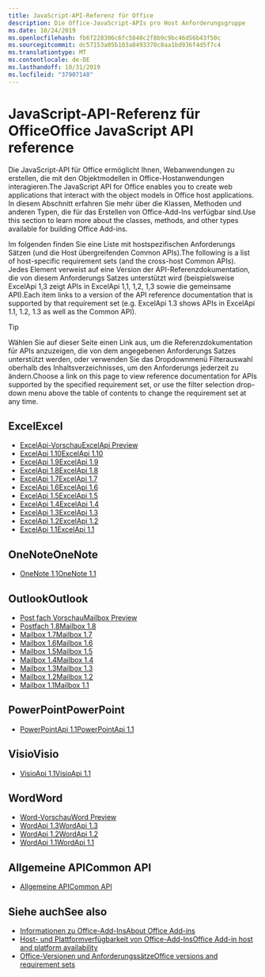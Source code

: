 ```yaml
---
title: JavaScript-API-Referenz für Office
description: Die Office-JavaScript-APIs pro Host Anforderungsgruppe
ms.date: 10/24/2019
ms.openlocfilehash: fb6f228306c6fc5840c2f8b9c9bc46d56b43f50c
ms.sourcegitcommit: dc57153a05b103a8493370c8aa1bd936f4d5f7c4
ms.translationtype: MT
ms.contentlocale: de-DE
ms.lasthandoff: 10/31/2019
ms.locfileid: "37907148"
---
```

# <a name="office-javascript-api-reference"></a><span data-ttu-id="d0cb8-103">JavaScript-API-Referenz für Office</span><span class="sxs-lookup"><span data-stu-id="d0cb8-103">Office JavaScript API reference</span></span>

<span data-ttu-id="d0cb8-104">Die JavaScript-API für Office ermöglicht Ihnen, Webanwendungen zu erstellen, die mit den Objektmodellen in Office-Hostanwendungen interagieren.</span><span class="sxs-lookup"><span data-stu-id="d0cb8-104">The JavaScript API for Office enables you to create web applications that interact with the object models in Office host applications.</span></span> <span data-ttu-id="d0cb8-105">In diesem Abschnitt erfahren Sie mehr über die Klassen, Methoden und anderen Typen, die für das Erstellen von Office-Add-Ins verfügbar sind.</span><span class="sxs-lookup"><span data-stu-id="d0cb8-105">Use this section to learn more about the classes, methods, and other types available for building Office Add-ins.</span></span>

<span data-ttu-id="d0cb8-106">Im folgenden finden Sie eine Liste mit hostspezifischen Anforderungs Sätzen (und die Host übergreifenden Common APIs).</span><span class="sxs-lookup"><span data-stu-id="d0cb8-106">The following is a list of host-specific requirement sets (and the cross-host Common APIs).</span></span> <span data-ttu-id="d0cb8-107">Jedes Element verweist auf eine Version der API-Referenzdokumentation, die von diesem Anforderungs Satzes unterstützt wird (beispielsweise ExcelApi 1,3 zeigt APIs in ExcelApi 1,1, 1,2, 1,3 sowie die gemeinsame API).</span><span class="sxs-lookup"><span data-stu-id="d0cb8-107">Each item links to a version of the API reference documentation that is supported by that requirement set (e.g. ExcelApi 1.3 shows APIs in ExcelApi 1.1, 1.2, 1.3 as well as the Common API).</span></span>

> [!TIP]
> <span data-ttu-id="d0cb8-108">Wählen Sie auf dieser Seite einen Link aus, um die Referenzdokumentation für APIs anzuzeigen, die von dem angegebenen Anforderungs Satzes unterstützt werden, oder verwenden Sie das Dropdownmenü Filterauswahl oberhalb des Inhaltsverzeichnisses, um den Anforderungs jederzeit zu ändern.</span><span class="sxs-lookup"><span data-stu-id="d0cb8-108">Choose a link on this page to view reference documentation for APIs supported by the specified requirement set, or use the filter selection drop-down menu above the table of contents to change the requirement set at any time.</span></span>

## <a name="excel"></a><span data-ttu-id="d0cb8-109">Excel</span><span class="sxs-lookup"><span data-stu-id="d0cb8-109">Excel</span></span>

- [<span data-ttu-id="d0cb8-110">ExcelApi-Vorschau</span><span class="sxs-lookup"><span data-stu-id="d0cb8-110">ExcelApi Preview</span></span>](/javascript/api/excel?view=excel-js-preview)
- [<span data-ttu-id="d0cb8-111">ExcelApi 1.10</span><span class="sxs-lookup"><span data-stu-id="d0cb8-111">ExcelApi 1.10</span></span>](/javascript/api/excel?view=excel-js-1.10)
- [<span data-ttu-id="d0cb8-112">ExcelApi 1.9</span><span class="sxs-lookup"><span data-stu-id="d0cb8-112">ExcelApi 1.9</span></span>](/javascript/api/excel?view=excel-js-1.9)
- [<span data-ttu-id="d0cb8-113">ExcelApi 1.8</span><span class="sxs-lookup"><span data-stu-id="d0cb8-113">ExcelApi 1.8</span></span>](/javascript/api/excel?view=excel-js-1.8)
- [<span data-ttu-id="d0cb8-114">ExcelApi 1.7</span><span class="sxs-lookup"><span data-stu-id="d0cb8-114">ExcelApi 1.7</span></span>](/javascript/api/excel?view=excel-js-1.7)
- [<span data-ttu-id="d0cb8-115">ExcelApi 1.6</span><span class="sxs-lookup"><span data-stu-id="d0cb8-115">ExcelApi 1.6</span></span>](/javascript/api/excel?view=excel-js-1.6)
- [<span data-ttu-id="d0cb8-116">ExcelApi 1.5</span><span class="sxs-lookup"><span data-stu-id="d0cb8-116">ExcelApi 1.5</span></span>](/javascript/api/excel?view=excel-js-1.5)
- [<span data-ttu-id="d0cb8-117">ExcelApi 1.4</span><span class="sxs-lookup"><span data-stu-id="d0cb8-117">ExcelApi 1.4</span></span>](/javascript/api/excel?view=excel-js-1.4)
- [<span data-ttu-id="d0cb8-118">ExcelApi 1.3</span><span class="sxs-lookup"><span data-stu-id="d0cb8-118">ExcelApi 1.3</span></span>](/javascript/api/excel?view=excel-js-1.3)
- [<span data-ttu-id="d0cb8-119">ExcelApi 1.2</span><span class="sxs-lookup"><span data-stu-id="d0cb8-119">ExcelApi 1.2</span></span>](/javascript/api/excel?view=excel-js-1.2)
- [<span data-ttu-id="d0cb8-120">ExcelApi 1.1</span><span class="sxs-lookup"><span data-stu-id="d0cb8-120">ExcelApi 1.1</span></span>](/javascript/api/excel?view=excel-js-1.1)

## <a name="onenote"></a><span data-ttu-id="d0cb8-121">OneNote</span><span class="sxs-lookup"><span data-stu-id="d0cb8-121">OneNote</span></span>

- [<span data-ttu-id="d0cb8-122">OneNote 1,1</span><span class="sxs-lookup"><span data-stu-id="d0cb8-122">OneNote 1.1</span></span>](/javascript/api/onenote?view=onenote-js-1.1)

## <a name="outlook"></a><span data-ttu-id="d0cb8-123">Outlook</span><span class="sxs-lookup"><span data-stu-id="d0cb8-123">Outlook</span></span>

- [<span data-ttu-id="d0cb8-124">Post fach Vorschau</span><span class="sxs-lookup"><span data-stu-id="d0cb8-124">Mailbox Preview</span></span>](/javascript/api/outlook?view=outlook-js-preview)
- [<span data-ttu-id="d0cb8-125">Postfach 1,8</span><span class="sxs-lookup"><span data-stu-id="d0cb8-125">Mailbox 1.8</span></span>](/javascript/api/outlook?view=outlook-js-1.8)
- [<span data-ttu-id="d0cb8-126">Mailbox 1.7</span><span class="sxs-lookup"><span data-stu-id="d0cb8-126">Mailbox 1.7</span></span>](/javascript/api/outlook?view=outlook-js-1.7)
- [<span data-ttu-id="d0cb8-127">Mailbox 1.6</span><span class="sxs-lookup"><span data-stu-id="d0cb8-127">Mailbox 1.6</span></span>](/javascript/api/outlook?view=outlook-js-1.6)
- [<span data-ttu-id="d0cb8-128">Mailbox 1.5</span><span class="sxs-lookup"><span data-stu-id="d0cb8-128">Mailbox 1.5</span></span>](/javascript/api/outlook?view=outlook-js-1.5)
- [<span data-ttu-id="d0cb8-129">Mailbox 1.4</span><span class="sxs-lookup"><span data-stu-id="d0cb8-129">Mailbox 1.4</span></span>](/javascript/api/outlook?view=outlook-js-1.4)
- [<span data-ttu-id="d0cb8-130">Mailbox 1.3</span><span class="sxs-lookup"><span data-stu-id="d0cb8-130">Mailbox 1.3</span></span>](/javascript/api/outlook?view=outlook-js-1.3)
- [<span data-ttu-id="d0cb8-131">Mailbox 1.2</span><span class="sxs-lookup"><span data-stu-id="d0cb8-131">Mailbox 1.2</span></span>](/javascript/api/outlook?view=outlook-js-1.2)
- [<span data-ttu-id="d0cb8-132">Mailbox 1.1</span><span class="sxs-lookup"><span data-stu-id="d0cb8-132">Mailbox 1.1</span></span>](/javascript/api/outlook?view=outlook-js-1.1)

## <a name="powerpoint"></a><span data-ttu-id="d0cb8-133">PowerPoint</span><span class="sxs-lookup"><span data-stu-id="d0cb8-133">PowerPoint</span></span>

- [<span data-ttu-id="d0cb8-134">PowerPointApi 1.1</span><span class="sxs-lookup"><span data-stu-id="d0cb8-134">PowerPointApi 1.1</span></span>](/javascript/api/powerpoint?view=powerpoint-js-1.1)

## <a name="visio"></a><span data-ttu-id="d0cb8-135">Visio</span><span class="sxs-lookup"><span data-stu-id="d0cb8-135">Visio</span></span>

- [<span data-ttu-id="d0cb8-136">VisioApi 1,1</span><span class="sxs-lookup"><span data-stu-id="d0cb8-136">VisioApi 1.1</span></span>](/javascript/api/visio?view=visio-js-1.1)

## <a name="word"></a><span data-ttu-id="d0cb8-137">Word</span><span class="sxs-lookup"><span data-stu-id="d0cb8-137">Word</span></span>

- [<span data-ttu-id="d0cb8-138">Word-Vorschau</span><span class="sxs-lookup"><span data-stu-id="d0cb8-138">Word Preview</span></span>](/javascript/api/word?view=word-js-preview)
- [<span data-ttu-id="d0cb8-139">WordApi 1.3</span><span class="sxs-lookup"><span data-stu-id="d0cb8-139">WordApi 1.3</span></span>](/javascript/api/word?view=word-js-1.3)
- [<span data-ttu-id="d0cb8-140">WordApi 1.2</span><span class="sxs-lookup"><span data-stu-id="d0cb8-140">WordApi 1.2</span></span>](/javascript/api/word?view=word-js-1.2)
- [<span data-ttu-id="d0cb8-141">WordApi 1.1</span><span class="sxs-lookup"><span data-stu-id="d0cb8-141">WordApi 1.1</span></span>](/javascript/api/word?view=word-js-1.1)

## <a name="common-api"></a><span data-ttu-id="d0cb8-142">Allgemeine API</span><span class="sxs-lookup"><span data-stu-id="d0cb8-142">Common API</span></span>

- [<span data-ttu-id="d0cb8-143">Allgemeine API</span><span class="sxs-lookup"><span data-stu-id="d0cb8-143">Common API</span></span>](/javascript/api/office?view=common-js)

## <a name="see-also"></a><span data-ttu-id="d0cb8-144">Siehe auch</span><span class="sxs-lookup"><span data-stu-id="d0cb8-144">See also</span></span>

- [<span data-ttu-id="d0cb8-145">Informationen zu Office-Add-Ins</span><span class="sxs-lookup"><span data-stu-id="d0cb8-145">About Office Add-ins</span></span>](/office/dev/add-ins/overview)
- [<span data-ttu-id="d0cb8-146">Host- und Plattformverfügbarkeit von Office-Add-Ins</span><span class="sxs-lookup"><span data-stu-id="d0cb8-146">Office Add-in host and platform availability</span></span>](/office/dev/add-ins/overview/office-add-in-availability)
- [<span data-ttu-id="d0cb8-147">Office-Versionen und Anforderungssätze</span><span class="sxs-lookup"><span data-stu-id="d0cb8-147">Office versions and requirement sets</span></span>](/office/dev/add-ins/develop/office-versions-and-requirement-sets)
